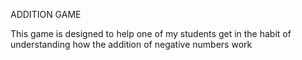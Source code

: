ADDITION GAME

This game is designed to help one of my students get in the habit of understanding how the addition of negative numbers work